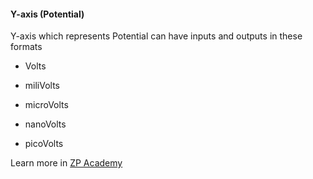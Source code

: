 #### Y-axis (Potential)

Y-axis which represents Potential can have inputs and outputs in these formats

- Volts

- miliVolts

- microVolts

- nanoVolts

- picoVolts

Learn more in [ZP Academy](https://academy.zimmerpeacock.com/courses)